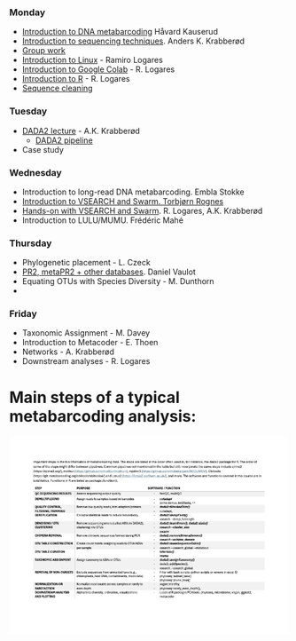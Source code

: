 ### Monday
- [Introduction to DNA metabarcoding](./Lecture_pdfs/Intro%20lecture%20revised.pdf) Håvard Kauserud
- [Introduction to sequencing techniques](../Lectures/Lecture_pdfs/Seq_tech_Krabberod_v25.pdf). Anders K. Krabberød
- [Group work](./Lecture_pdfs/Groups.pdf)
- [Introduction to Linux](../Lectures/Intro.to.unix/) - Ramiro Logares
- [Introduction to Google Colab](../Lectures/Intro.to.colab/) - R. Logares 
- [Introduction to R](../Lectures/intro.to.R/) - R. Logares
- [Sequence cleaning](../Lectures/cutadapt.and.seq.cleaning/)
### Tuesday
- [DADA2 lecture](./Lecture_pdfs/DADA2_lecture_V25.pdf) - A.K. Krabberød
  - [DADA2 pipeline](../Dada2_Pipeline/)
- Case study
### Wednesday
- Introduction to long-read DNA metabarcoding. Embla Stokke
- [Introduction to VSEARCH and Swarm. Torbjørn Rognes](./Lecture_pdfs/bio9901merg1-2025-vsearch-swarm.pdf)
- [Hands-on with VSEARCH and Swarm](./vsearch_swarm_pipeline_2025.ipynb). R. Logares, A.K. Krabberød
- Introduction to LULU/MUMU. Frédéric Mahé
### Thursday
- Phylogenetic placement - L. Czeck
- [PR2, metaPR2 + other databases](./Lecture_pdfs/2025-04-10%20PR2-UiO%20course.pdf). Daniel Vaulot
- Equating OTUs with Species Diversity - M. Dunthorn
- 
### Friday
- Taxonomic Assignment - M. Davey
- Introduction to Metacoder - E. Thoen
- Networks - A. Krabberød
- Downstream analyses - R. Logares

# Main steps of a typical metabarcoding analysis:

![](./Lecture_pdfs/bioinfo_steps.png)  